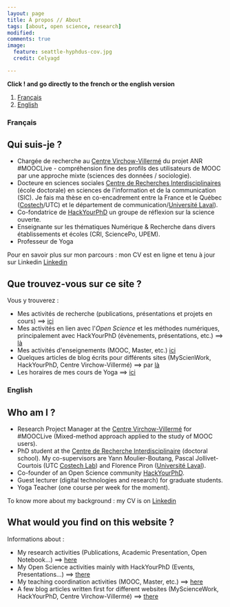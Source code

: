 ```yaml
---
layout: page
title: À propos // About
tags: [about, open science, research]
modified:
comments: true
image:
  feature: seattle-hyphdus-cov.jpg
  credit: Celyagd

---
```

**Click ! and go directly to the french or the english version**

1. [Français](#français)
2. [English](#english)

### Français <a name="français"></a>


## Qui suis-je ?

- Chargée de recherche au [Centre Virchow-Villermé](http://www.virchowvillerme.eu) du projet ANR #MOOCLive - compréhension fine des profils des utilisateurs de MOOC par une approche mixte (sciences des données / sociologie).
- Docteure en sciences sociales  [Centre de Recherches Interdisciplinaires](http://cri-paris.org/) (école doctorale) en sciences de l'information et de la communication (SIC). Je fais ma thèse en co-encadrement entre la France et le Québec ([Costech](http://www.utc.fr/costech/)/UTC) et le département de communication/[Université Laval](http://www2.ulaval.ca/en/home.html)).
- Co-fondatrice de [HackYourPhD](http://www.hackyourphd.org) un groupe de réflexion sur la science ouverte.
- Enseignante sur les thématiques Numérique & Recherche dans divers établissements et écoles (CRI, SciencePo, UPEM).
- Professeur de Yoga 

Pour en savoir plus sur mon parcours : mon CV est en ligne et tenu à jour sur Linkedin [Linkedin](https://www.linkedin.com/in/celyagrusondaniel)


## Que trouvez-vous sur ce site ?

Vous y trouverez :

- Mes activités de recherche (publications, présentations et projets en cours) ==> [ici](http://celyagd.github.io/research/)
- Mes activités en lien avec l'*Open Science* et les méthodes numériques, principalement avec HackYourPhD (évènements, présentations, etc.) ==> [là](http://celyagd.github.io/openscience/)
- Mes activités d'enseignements (MOOC, Master, etc.) [ici](http://celyagd.github.io/moocscinum/)
- Quelques articles de blog écrits pour différents sites (MyScienWork, HackYourPhD, Centre Virchow-Villermé) ==> par [là](http://celyagd.github.io/blog/)
- Les horaires de mes cours de Yoga ==> [ici](http://celyagd.github.io/yoga/)


### English <a name="english"></a>



## Who am I ?

- Research Project Manager at the [Centre Virchow-Villermé](http://www.virchowvillerme.eu) for #MOOCLive (Mixed-method approach applied to the study of MOOC users).
- PhD student at the [Centre de Recherche Interdisciplinaire](http://cri-paris.org/) (doctoral school). My co-supervisors are Yann Moulier-Boutang, Pascal Jollivet-Courtois (UTC [Costech Lab](http://www.utc.fr/costech/)) and Florence Piron ([Université Laval](http://www2.ulaval.ca/en/home.html)).
- Co-founder of an Open Science community [HackYourPhD](http://www.hackyourphd.org).
- Guest lecturer (digital technologies and research) for graduate students.
- Yoga Teacher (one course per week for the moment).

To know more about my background : my CV is on [Linkedin](https://www.linkedin.com/in/celyagrusondaniel)

## What would you find on this website ?

Informations about :

- My research activities (Publications, Academic Presentation, Open Notebook...) ==> [here](http://celyagd.github.io/research/)
- My Open Science activities mainly with HackYourPhD (Events, Presentations...) ==> [there](http://celyagd.github.io/openscience/)
- My teaching coordination activities (MOOC, Master, etc.)
 ==> [here](http://celyagd.github.io/moocscinum/)
- A few blog articles written first for different websites (MyScienceWork, HackYourPhD, Centre Virchow-Villermé) ==> [there](http://celyagd.github.io/blog/)
